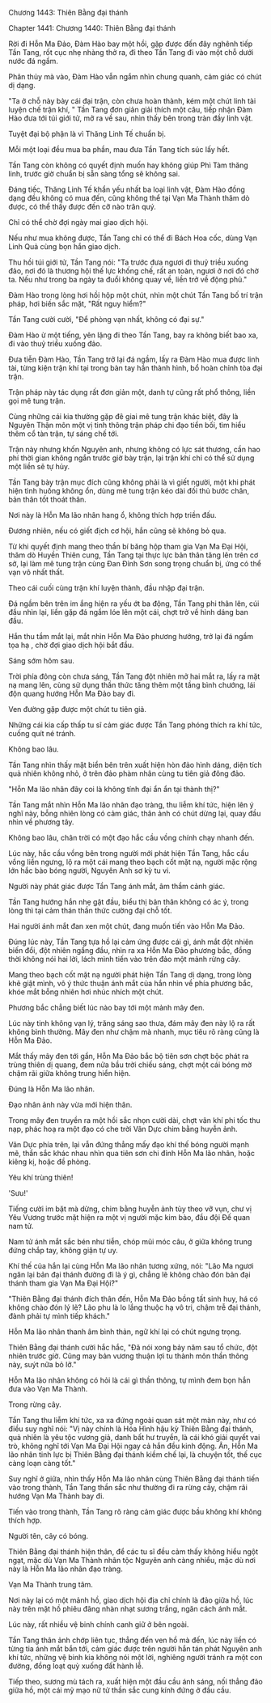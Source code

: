 




Chương 1443: Thiên Bằng đại thánh


Chapter 1441: Chương 1440: Thiên Bằng đại thánh

Rời đi Hỗn Ma Đảo, Đàm Hào bay một hồi, gặp được đến đây nghênh tiếp Tần Tang, rốt cục nhẹ nhàng thở ra, đi theo Tần Tang đi vào một chỗ dưới nước đá ngầm.

Phân thủy mà vào, Đàm Hào vẫn ngắm nhìn chung quanh, cảm giác có chút dị dạng.

"Ta ở chỗ này bày cái đại trận, còn chưa hoàn thành, kém một chút linh tài luyện chế trận khí, " Tần Tang đơn giản giải thích một câu, tiếp nhận Đàm Hào đưa tới túi giới tử, mở ra về sau, nhìn thấy bên trong tràn đầy linh vật.

Tuyệt đại bộ phận là vì Thăng Linh Tế chuẩn bị.

Mỗi một loại đều mua ba phần, mau đưa Tần Tang tích súc lấy hết.

Tần Tang còn không có quyết định muốn hay không giúp Phì Tàm thăng linh, trước giờ chuẩn bị sẵn sàng tổng sẽ không sai.

Đáng tiếc, Thăng Linh Tế khẩn yếu nhất ba loại linh vật, Đàm Hào đồng dạng đều không có mua đến, cũng không thể tại Vạn Ma Thành thăm dò được, có thể thấy được đến cỡ nào trân quý.

Chỉ có thể chờ đợi ngày mai giao dịch hội.

Nếu như mua không được, Tần Tang chỉ có thể đi Bách Hoa cốc, dùng Vạn Linh Quả cùng bọn hắn giao dịch.

Thu hồi túi giới tử, Tần Tang nói: "Ta trước đưa ngươi đi thuỷ triều xuống đảo, nơi đó là thương hội thế lực khống chế, rất an toàn, ngươi ở nơi đó chờ ta. Nếu như trong ba ngày ta đuổi không quay về, liền trở về động phủ."

Đàm Hào trong lòng hơi hồi hộp một chút, nhìn một chút Tần Tang bố trí trận pháp, hơi biến sắc mặt, "Rất nguy hiểm?"

Tần Tang cười cười, "Để phòng vạn nhất, không có đại sự."

Đàm Hào ừ một tiếng, yên lặng đi theo Tần Tang, bay ra không biết bao xa, đi vào thuỷ triều xuống đảo.

Đưa tiễn Đàm Hào, Tần Tang trở lại đá ngầm, lấy ra Đàm Hào mua được linh tài, từng kiện trận khí tại trong bàn tay hắn thành hình, bổ hoàn chỉnh tòa đại trận.

Trận pháp này tác dụng rất đơn giản một, danh tự cũng rất phổ thông, liền gọi mê tung trận.

Cùng những cái kia thường gặp đê giai mê tung trận khác biệt, đây là Nguyên Thận môn một vị tinh thông trận pháp chi đạo tiền bối, tìm hiểu thêm cổ tàn trận, tự sáng chế tới.

Trận này nhưng khốn Nguyên anh, nhưng không có lực sát thương, cần hao phí thời gian không ngắn trước giờ bày trận, lại trận khí chỉ có thể sử dụng một liền sẽ tự hủy.

Tần Tang bày trận mục đích cũng không phải là vì giết người, một khi phát hiện tình huống không ổn, dùng mê tung trận kéo dài đối thủ bước chân, bản thân tốt thoát thân.

Nơi này là Hỗn Ma lão nhân hang ổ, không thích hợp triền đấu.

Đương nhiên, nếu có giết địch cơ hội, hắn cũng sẽ không bỏ qua.

Từ khi quyết định mang theo thần bí băng hộp tham gia Vạn Ma Đại Hội, thăm dò Huyền Thiên cung, Tần Tang tại thực lực bản thân tăng lên trên cơ sở, lại làm mê tung trận cùng Đan Đỉnh Sơn song trọng chuẩn bị, ứng có thể vạn vô nhất thất.

Theo cái cuối cùng trận khí luyện thành, đầu nhập đại trận.

Đá ngầm bên trên im ắng hiện ra yếu ớt ba động, Tần Tang phi thân lên, cúi đầu nhìn lại, liền gặp đá ngầm lóe lên một cái, chợt trở về hình dáng ban đầu.

Hắn thu tầm mắt lại, mắt nhìn Hỗn Ma Đảo phương hướng, trở lại đá ngầm tọa hạ , chờ đợi giao dịch hội bắt đầu.

Sáng sớm hôm sau.

Trời phía đông còn chưa sáng, Tần Tang đột nhiên mở hai mắt ra, lấy ra mặt nạ mang lên, cùng sử dụng thần thức tăng thêm một tầng bình chướng, lái độn quang hướng Hỗn Ma Đảo bay đi.

Ven đường gặp được một chút tu tiên giả.

Những cái kia cấp thấp tu sĩ cảm giác được Tần Tang phóng thích ra khí tức, cuống quít né tránh.

Không bao lâu.

Tần Tang nhìn thấy mặt biển bên trên xuất hiện hòn đảo hình dáng, diện tích quả nhiên không nhỏ, ở trên đảo phàm nhân cùng tu tiên giả đông đảo.

"Hỗn Ma lão nhân đây coi là không tính đại ẩn ẩn tại thành thị?"

Tần Tang mắt nhìn Hỗn Ma lão nhân đạo tràng, thu liễm khí tức, hiện lên ý nghĩ này, bỗng nhiên lòng có cảm giác, thân ảnh có chút dừng lại, quay đầu nhìn về phương tây.

Không bao lâu, chân trời có một đạo hắc cầu vồng chính chạy nhanh đến.

Lúc này, hắc cầu vồng bên trong người mới phát hiện Tần Tang, hắc cầu vồng liền ngưng, lộ ra một cái mang theo bạch cốt mặt nạ, người mặc rộng lớn hắc bào bóng người, Nguyên Anh sơ kỳ tu vi.

Người này phát giác được Tần Tang ánh mắt, âm thầm cảnh giác.

Tần Tang hướng hắn nhẹ gật đầu, biểu thị bản thân không có ác ý, trong lòng thì tại cảm thán thần thức cường đại chỗ tốt.

Hai người ánh mắt đan xen một chút, đang muốn tiến vào Hỗn Ma Đảo.

Đúng lúc này, Tần Tang tựa hồ lại cảm ứng được cái gì, ánh mắt đột nhiên biến đổi, đột nhiên ngẩng đầu, nhìn ra xa Hỗn Ma Đảo phương bắc, đồng thời không nói hai lời, lách mình tiến vào trên đảo một mảnh rừng cây.

Mang theo bạch cốt mặt nạ người phát hiện Tần Tang dị dạng, trong lòng khẽ giật mình, vô ý thức thuận ánh mắt của hắn nhìn về phía phương bắc, khóe mắt bỗng nhiên hơi nhúc nhích một chút.

Phương bắc chẳng biết lúc nào bay tới một mảnh mây đen.

Lúc này tinh không vạn lý, trăng sáng sao thưa, đám mây đen này lộ ra rất không bình thường. Mây đen như chậm mà nhanh, mục tiêu rõ ràng cũng là Hỗn Ma Đảo.

Mắt thấy mây đen tới gần, Hỗn Ma Đảo bắc bộ tiên sơn chợt bộc phát ra trùng thiên dị quang, đem nửa bầu trời chiếu sáng, chợt một cái bóng mờ chậm rãi giữa không trung hiển hiện.

Đúng là Hỗn Ma lão nhân.

Đạo nhân ảnh này vừa mới hiện thân.

Trong mây đen truyền ra một hồi sắc nhọn cười dài, chợt vân khí phi tốc thu nạp, phác hoạ ra một đạo có che trời Vân Dực chim bằng huyễn ảnh.

Vân Dực phía trên, lại vẫn đứng thẳng mấy đạo khí thế bóng người mạnh mẽ, thần sắc khác nhau nhìn qua tiên sơn chi đỉnh Hỗn Ma lão nhân, hoặc kiêng kị, hoặc đề phòng.

Yêu khí trùng thiên!

'Sưu!'

Tiếng cười im bặt mà dừng, chim bằng huyễn ảnh tùy theo vỡ vụn, chư vị Yêu Vương trước mặt hiện ra một vị người mặc kim bào, đầu đội Đế quan nam tử.

Nam tử ánh mắt sắc bén như tiễn, chóp mũi móc câu, ở giữa không trung đứng chắp tay, không giận tự uy.

Khí thế của hắn lại cùng Hỗn Ma lão nhân tương xứng, nói: "Lão Ma ngươi ngăn lại bản đại thánh đường đi là ý gì, chẳng lẽ không chào đón bản đại thánh tham gia Vạn Ma Đại Hội?"

"Thiên Bằng đại thánh đích thân đến, Hỗn Ma Đảo bồng tất sinh huy, há có không chào đón lý lẽ? Lão phu là lo lắng thuộc hạ vô tri, chậm trễ đại thánh, đành phải tự mình tiếp khách."

Hỗn Ma lão nhân thanh âm bình thản, ngữ khí lại có chút ngưng trọng.

Thiên Bằng đại thánh cười hắc hắc, "Đã nói xong bảy năm sau tổ chức, đột nhiên trước giờ. Cũng may bản vương thuận lợi tu thành môn thần thông này, suýt nữa bỏ lỡ."

Hỗn Ma lão nhân không có hỏi là cái gì thần thông, tự mình đem bọn hắn đưa vào Vạn Ma Thành.

Trong rừng cây.

Tần Tang thu liễm khí tức, xa xa đứng ngoài quan sát một màn này, như có điều suy nghĩ nói: "Vị này chính là Hóa Hình hậu kỳ Thiên Bằng đại thánh, quả nhiên là yêu tộc vương giả, danh bất hư truyền, là cái khó giải quyết vai trò, không nghĩ tới Vạn Ma Đại Hội ngay cả hắn đều kinh động. Ân, Hỗn Ma lão nhân tinh lực bị Thiên Bằng đại thánh kiềm chế lại, là chuyện tốt, thế cục càng loạn càng tốt."

Suy nghĩ ở giữa, nhìn thấy Hỗn Ma lão nhân cùng Thiên Bằng đại thánh tiến vào trong thành, Tần Tang thần sắc như thường đi ra rừng cây, chậm rãi hướng Vạn Ma Thành bay đi.

Tiến vào trong thành, Tần Tang rõ ràng cảm giác được bầu không khí không thích hợp.

Người tên, cây có bóng.

Thiên Bằng đại thánh hiện thân, để các tu sĩ đều cảm thấy không hiểu ngột ngạt, mặc dù Vạn Ma Thành nhân tộc Nguyên anh càng nhiều, mặc dù nơi này là Hỗn Ma lão nhân đạo tràng.

Vạn Ma Thành trung tâm.

Nơi này lại có một mảnh hồ, giao dịch hội địa chỉ chính là đảo giữa hồ, lúc này trên mặt hồ phiêu đãng nhàn nhạt sương trắng, ngăn cách ánh mắt.

Lúc này, rất nhiều vệ binh chính canh giữ ở bên ngoài.

Tần Tang thân ảnh chớp liên tục, thẳng đến ven hồ mà đến, lúc này liền có từng tia ánh mắt bắn tới, cảm giác được trên người hắn tán phát Nguyên anh khí tức, những vệ binh kia không nói một lời, nghiêng người tránh ra một con đường, đồng loạt quỳ xuống đất hành lễ.

Tiếp theo, sương mù tách ra, xuất hiện một đầu cầu ánh sáng, nối thẳng đảo giữa hồ, một cái mỹ mạo nữ tử thần sắc cung kính đứng ở đầu cầu.




